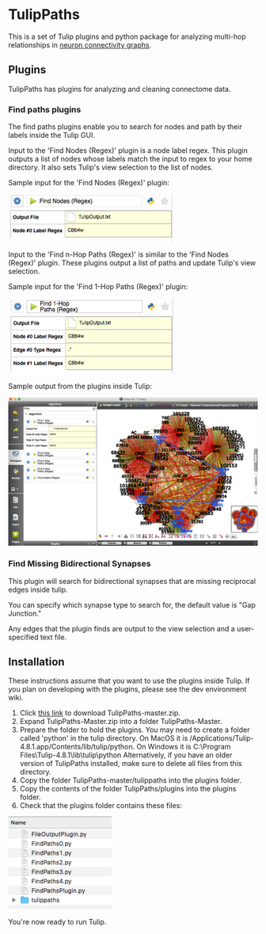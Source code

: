 # TulipPaths
This is a set of Tulip plugins and python package for analyzing multi-hop relationships in [neuron connectivity graphs](http://connectomes.utah.edu/export/files.html#export-directly-from-a-url).

## Plugins

TulipPaths has plugins for analyzing and cleaning connectome data.

### Find paths plugins

The find paths plugins enable you to search for nodes and path by their labels inside the Tulip GUI.

Input to the 'Find Nodes (Regex)' plugin is a node label regex. This plugin outputs a list of nodes whose labels match the input to regex to your home directory. It also sets Tulip's view selection to the list of nodes. 

Sample input for the 'Find Nodes (Regex)' plugin:

![Find nodes by labels](images/find_nodes.png)

Input to the 'Find n-Hop Paths (Regex)' is similar to the 'Find Nodes (Regex)' plugin. These plugins output a list of paths and update Tulip's view selection.

Sample input for the 'Find 1-Hop Paths (Regex)' plugin:

![Find 1-hop paths](images/find_paths.png)

Sample output from the plugins inside Tulip:

![Output](images/output.png)

### Find Missing Bidirectional Synapses

This plugin will search for bidirectional synapses that are missing reciprocal edges inside tulip.

You can specify which synapse type to search for, the default value is "Gap Junction."

Any edges that the plugin finds are output to the view selection and a user-specified text file. 

## Installation

These instructions assume that you want to use the plugins inside Tulip. If you plan on developing with the plugins, please see the dev environment wiki.

1. Click [this link](https://github.com/visdesignlab/TulipPaths/archive/master.zip) to download TulipPaths-master.zip.
1. Expand TulipPaths-Master.zip into a folder TulipPaths-Master.
1. Prepare the folder to hold the plugins. You may need to create a folder called 'python' in the tulip directory. On MacOS it is /Applications/Tulip-4.8.1.app/Contents/lib/tulip/python. On Windows it is C:\Program Files\Tulip-4.8.1\lib\tulip\python Alternatively, if you have an older version of TulipPaths installed, make sure to delete all files from this directory.
1. Copy the folder TulipPaths-master/tulippaths into the plugins folder.
1. Copy the contents of the folder TulipPaths/plugins into the plugins folder.
1. Check that the plugins folder contains these files:

![Find 1-hop paths](images/installed.png)

You're now ready to run Tulip.

